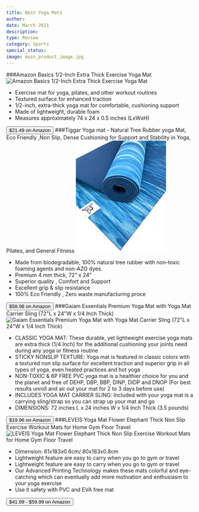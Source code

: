 ```yaml
---
title: Best Yoga Mats
author: 
date: March 2021
description: 
type: Review
category: Sports
special_status: 
image: main_product_image.jpg
---
```

###Amazon Basics 1/2-Inch Extra Thick Exercise Yoga Mat
![Amazon Basics 1/2-Inch Extra Thick Exercise Yoga Mat](https://images-na.ssl-images-amazon.com/images/I/91KpEPi1LUL.__AC_SY300_SX300_QL70_ML2_.jpg)
- Exercise mat for yoga, pilates, and other workout routines
- Textured surface for enhanced traction
- 1/2-inch, extra-thick yoga mat for comfortable, cushioning support
- Made of lightweight, durable foam
- Measures approximately 74 x 24 x 0.5 inches (LxWxH)

[<button class="button">$21.49 on Amazon</button>](https://www.amazon.com/gp/slredirect/picassoRedirect.html/ref=pa_sp_atf_aps_sr_pg1_1?ie=UTF8&adId=A04713513DWZJVQHJX3PB&url=%2FAmazonBasics-Extra-Thick-Exercise-Carrying%2Fdp%2FB01LP0UX9G%2Fref%3Dsr_1_1_sspa%3Fdchild%3D1%26keywords%3Dyoga%2Bmats%26qid%3D1614636732%26sr%3D8-1-spons%26psc%3D1&qualifier=1614636732&id=175369134025320&widgetName=sp_atf)
###Tiggar Yoga mat - Natural Tree Rubber yoga Mat, Eco Friendly ,Non Slip, Dense Cushioning for Support and Stability in Yoga, Pilates, and General Fitness
![Tiggar Yoga mat - Natural Tree Rubber yoga Mat, Eco Friendly ,Non Slip, Dense Cushioning for Support and Stability in Yoga, Pilates, and General Fitness](./TiggarYog.jpeg)
- Made from biodegradable, 100% natural tree rubber with non-toxic foaming agents and non-AZO dyes.
- Premium 4 mm thick, 72” x 24”
- Superior quality , Comfort and Support
- Excellent grip & slip resistance
- 100% Eco Friendly , Zero waste manufacturing proce

[<button class="button">$58.98 on Amazon</button>](https://www.amazon.com/gp/slredirect/picassoRedirect.html/ref=pa_sp_atf_aps_sr_pg1_1?ie=UTF8&adId=A10066353H2SXA25DJN5G&url=%2FTiggar-Yoga-mat-excellent-stability%2Fdp%2FB089T5Y4P5%2Fref%3Dsr_1_4_sspa%3Fdchild%3D1%26keywords%3Dyoga%2Bmats%26qid%3D1614636732%26sr%3D8-4-spons%26psc%3D1&qualifier=1614636732&id=175369134025320&widgetName=sp_atf)
###Gaiam Essentials Premium Yoga Mat with Yoga Mat Carrier Sling (72"L x 24"W x 1/4 Inch Thick)
![Gaiam Essentials Premium Yoga Mat with Yoga Mat Carrier Sling (72"L x 24"W x 1/4 Inch Thick)](https://images-na.ssl-images-amazon.com/images/I/91aAOn4f8YL.__AC_SX300_SY300_QL70_ML2_.jpg)
- CLASSIC YOGA MAT: These durable, yet lightweight exercise yoga mats are extra thick (1/4 Inch) for the additional cushioning your joints need during any yoga or fitness routine
- STICKY NONSLIP TEXTURE: Yoga mat is featured in classic colors with a textured non slip surface for excellent traction and superior grip in all types of yoga, even heated practices and hot yoga
- NON-TOXIC & 6P FREE PVC yoga mat is a healthier choice for you and the planet and free of DEHP, DBP, BBP, DINP, DIDP and DNOP (For best results unroll and air out your mat for 2 to 3 days before use)
- INCLUDES YOGA MAT CARRIER SLING: Included with your yoga mat is a carrying sling/strap so you can strap up your mat and go
- DIMENSIONS: 72 inches L x 24 inches W x 1/4 Inch Thick (3.5 pounds)

[<button class="button">$19.96 on Amazon</button>](https://www.amazon.com/Gaiam-Essentials-Premium-Carrier-Purple/dp/B07HB1JL16/ref=sr_1_5?dchild=1&keywords=yoga+mats&qid=1614636732&sr=8-5)
###LEVEIS Yoga Mat Flower Elephant Thick Non Slip Exercise Workout Mats for Home Gym Floor Travel
![LEVEIS Yoga Mat Flower Elephant Thick Non Slip Exercise Workout Mats for Home Gym Floor Travel](https://images-na.ssl-images-amazon.com/images/I/71tnhsOpBdL.__AC_SX300_SY300_QL70_ML2_.jpg)
- Dimension: 61x183x0.6cm/ 80x183x0.8cm
- Lightweight feature are easy to carry when you go to gym or travel
- Lightweight feature are easy to carry when you go to gym or travel
- Our Advanced Printing Technology makes these mats colorful and eye-catching which can eventually add more motivation and enthusiasm to your yoga exercise
- Use it safety with PVC and EVA free mat

[<button class="button">$41.99 - $59.99 on Amazon</button>](https://www.amazon.com/LEVEIS-Flower-Elephant-Exercise-Workout/dp/B08WPQW819/ref=sr_1_6?dchild=1&keywords=yoga+mats&qid=1614636732&sr=8-6)
